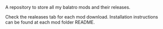 A repository to store all my balatro mods and their releases.

Check the realeases tab for each mod download. Installation instructions can be found at each mod folder README.